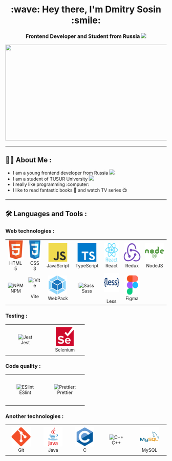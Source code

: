 <div align="center">
  <h1> :wave: Hey there, I'm Dmitry Sosin :smile: </h1>
  <h3>Frontend Developer and Student from Russia <img width="20px" src="https://github.com/Dima-Sosin/Dima-Sosin/assets/127529532/4b3ce706-4eb4-4fd2-b2e7-35d9db53d08a"></h3>
  <img src="https://media.giphy.com/media/dWesBcTLavkZuG35MI/giphy.gif" width="600" height="300"/>
</div>

---

## :man_technologist: About Me :
<ul>
  <li>I am a young frontend developer from Russia <img width="20px" src="https://github.com/Dima-Sosin/Dima-Sosin/assets/127529532/4b3ce706-4eb4-4fd2-b2e7-35d9db53d08a"></li>
  <li>I am a student of TUSUR University <img height="20px" src="https://design.tusur.ru/i/c/branding/17.png"></li>
  <li>I really like programming :computer:</li>
  <li>I like to read fantastic books 📖 and watch TV series 📺</li>
</ul>

---

## :hammer_and_wrench: Languages and Tools :
### Web technologies :
<table width="100%">
  <tr>
    <td align="center" width="110" height="90">
      <img src="https://github.com/devicons/devicon/blob/master/icons/html5/html5-original.svg" title="HTML" alt="HTML" width="60" height="60"/>
      <br>HTML 5
    </td>
    <td align="center" width="110" height="90">
      <img src="https://github.com/devicons/devicon/blob/master/icons/css3/css3-original.svg"  title="CSS" alt="CSS" width="60" height="60"/>
      <br>CSS 3
    </td>
    <td align="center" width="110" height="90">
      <img src="https://github.com/devicons/devicon/blob/master/icons/javascript/javascript-original.svg" alt="JavaScript" width="60" height="60"/>
      <br>JavaScript
    </td>
    <td align="center" width="110" height="90">
      <img src="https://github.com/devicons/devicon/blob/master/icons/typescript/typescript-original.svg" alt="TypeScript" width="60" height="60"/>
      <br>TypeScript
    </td>
    <td align="center" width="110" height="90">
      <img src="https://github.com/devicons/devicon/blob/master/icons/react/react-original-wordmark.svg" alt="React" width="60" height="60"/>
      <br>React
    </td>
    <td align="center" width="110" height="90">
      <img src="https://github.com/devicons/devicon/blob/master/icons/redux/redux-original.svg" alt="Redux " width="60" height="60"/>
      <br>Redux
    </td>
    <td align="center" width="110" height="90">
      <img src="https://github.com/devicons/devicon/blob/master/icons/nodejs/nodejs-plain-wordmark.svg" alt="NodeJS" width="60" height="60"/>
      <br>NodeJS
    </td>
  </tr>
  <tr>
    <td align="center" width="110" height="90">
      <img src="https://brandeps.com/icon-download/N/Npm-icon-vector-05.svg" alt="NPM" width="60" height="60"/>
      <br>NPM
    </td>
    <td align="center" width="110" height="90">
      <img src="https://vitejs.dev/logo.svg" alt="Vite"  width="60" height="60"/>&nbsp;
      <br>Vite
    </td>
    <td align="center" width="110" height="90">
      <img src="https://github.com/devicons/devicon/blob/master/icons/webpack/webpack-original.svg" alt="WebPack"  width="60" height="60"/>&nbsp;
      <br>WebPack
    </td>
    <td align="center" width="110" height="90">
      <img src="https://brandeps.com/icon-download/S/Sass-icon-vector-04.svg" alt="Sass" width="60" height="60" />&nbsp;
      <br>Sass
    </td>
    <td align="center" width="110" height="90">
      <img src="https://github.com/devicons/devicon/blob/master/icons/less/less-plain-wordmark.svg" alt="Less " width="60" height="60"/>&nbsp;
      <br>Less
    </td>
    <td align="center" width="110" height="90">
      <img src="https://github.com/devicons/devicon/blob/master/icons/figma/figma-original.svg" alt="Figma" width="60" height="60" />
      <br>Figma
    </td>
  </tr>
</table>

### Testing :
<table width="100%">
  <tr>
    <td align="center" width="110" height="90">
      <img src="https://brandeps.com/icon-download/J/Jest-icon-vector-02.svg" alt="Jest" width="60" height="60" />
      <br>Jest
    </td>
    <td align="center" width="110" height="90">
      <img src="https://github.com/devicons/devicon/blob/master/icons/selenium/selenium-original.svg" alt="Selenium" width="60" height="60"/>
      <br>Selenium
    </td>
  </tr>
</table>

### Code quality :
<table width="100%">
  <tr>
    <td align="center" width="110" height="90">
      <img src="https://brandeps.com/icon-download/E/Eslint-icon-vector-02.svg" width="60" height="60" alt="ESlint" />
      <br>ESlint
    </td>
    <td align="center" width="110" height="90">
      <img src="https://brandeps.com/icon-download/P/Prettier-icon-vector-02.svg" width="60" height="60" alt="Prettier" />;
      <br>Prettier
    </td>
  </tr>
</table>

### Another technologies :
<table width="100%">
  <tr>
    <td align="center" width="110" height="90">
      <img src="https://github.com/devicons/devicon/blob/master/icons/git/git-original.svg" alt="Git" width="60" height="60"/>
      <br>Git
    </td>
    <td align="center" width="110" height="90">
      <img src="https://github.com/devicons/devicon/blob/master/icons/java/java-original-wordmark.svg" alt="Java" width="60" height="60"/>
      <br>Java
    </td>
    <td align="center" width="110" height="90">
      <img src="https://github.com/devicons/devicon/blob/master/icons/c/c-original.svg" alt="C" width="60" height="60"/>
      <br>C
    </td>
    <td align="center" width="110" height="90">
      <img src="https://github.com/Dima-Sosin/Dima-Sosin/assets/127529532/faefb54d-a063-48fb-975f-58194f5a5c85" alt="C++" width="60" height="60"/>
      <br>C++
    </td>
    <td align="center" width="110" height="90">
      <img src="https://github.com/devicons/devicon/blob/master/icons/mysql/mysql-original-wordmark.svg" alt="MySQL" width="60" height="60"/>
      <br>MySQL
    </td>
  </tr>
</table>
